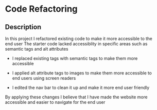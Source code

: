  # Code Refactoring

## Description

In this project I refactored existing code to make it more accessible to the end user 
The starter code lacked accessiblity in specific areas such as semantic tags and alt attributes



- I replaced existing tags with semantic tags to make them more accessible 

- I applied alt attribute tags to images to make them more accessible to end users using screen readers

- I edited the nav bar to clean it up and make it more end user friendly 

By applying these changes I believe that I have made the website more accessible and easier to navigate for the end user 




